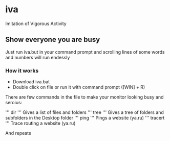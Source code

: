 # iva

Imitation of Vigorous Activity

## Show everyone you are busy

Just run iva.but in your command prompt and scrolling lines of some words and numbers will run endessly

### How it works

* Download iva.bat
* Double click on file or run it with command prompt ([WIN] + R)


There are few commands in the file to make your monitor looking busy and seroius:

'''
dir
'''
Gives a list of files and folders
'''
tree
'''
Gives a tree of folders and subfolders in the Desktop folder
'''
ping
'''
Pings a website (ya.ru)
'''
tracert
'''
Trace routing a website (ya.ru)

And repeats
